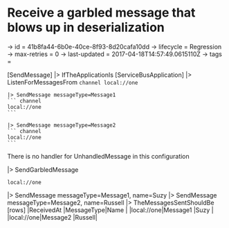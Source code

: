 # Receive a garbled message that blows up in deserialization

-> id = 41b8fa44-6b0e-40ce-8f93-8d20cafa10dd
-> lifecycle = Regression
-> max-retries = 0
-> last-updated = 2017-04-18T14:57:49.0615110Z
-> tags =

[SendMessage]
|> IfTheApplicationIs
    [ServiceBusApplication]
    |> ListenForMessagesFrom
    ``` channel
    local://one
    ```

    |> SendMessage messageType=Message1
    ``` channel
    local://one
    ```

    |> SendMessage messageType=Message2
    ``` channel
    local://one
    ```



There is no handler for UnhandledMessage in this configuration

|> SendGarbledMessage
``` address
local://one
```

|> SendMessage messageType=Message1, name=Suzy
|> SendMessage messageType=Message2, name=Russell
|> TheMessagesSentShouldBe
    [rows]
    |ReceivedAt                 |MessageType|Name   |
    |local://one|Message1   |Suzy   |
    |local://one|Message2   |Russell|

~~~
